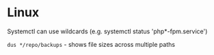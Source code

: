 # Linux

Systemctl can use wildcards (e.g. systemctl status 'php*-fpm.service')

`dus */repo/backups` - shows file sizes across multiple paths